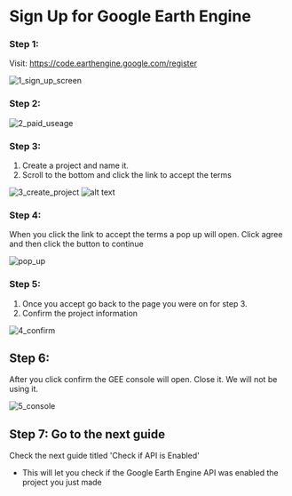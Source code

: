 # Sign Up for Google Earth Engine

### Step 1:

Visit: https://code.earthengine.google.com/register

![1_sign_up_screen](https://github.com/user-attachments/assets/17b4108a-32f3-4a54-b813-9c0a4bddb539)

### Step 2:
![2_paid_useage](https://github.com/user-attachments/assets/7415ff08-678f-4562-b313-2017d0da6593)


### Step 3:

1. Create a project and name it.
2. Scroll to the bottom and click the link to accept the terms

![3_create_project](https://github.com/user-attachments/assets/ae886d6a-7247-4080-8ac5-7536cb13901f)
![alt text](image-3.png)

### Step 4:

When you click the link to accept the terms a pop up will open. Click agree and then click the button to continue

![pop_up](https://github.com/user-attachments/assets/0a864add-4d20-4f2d-a75b-2333297276af)

### Step 5:

1. Once you accept go back to the page you were on for step 3.
2. Confirm the project information

![4_confirm](https://github.com/user-attachments/assets/a8e9cbd9-93b1-404f-91c1-4da0c2bdda1c)

## Step 6:

After you click confirm the GEE console will open. Close it. We will not be using it.

![5_console](https://github.com/user-attachments/assets/33806a7b-c75f-4afa-a206-6d84ffa9399d)

## Step 7: Go to the next guide 

Check the next guide titled 'Check if API is Enabled'
- This will let you check if the Google Earth Engine API was enabled the project you just made


